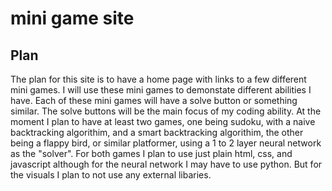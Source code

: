 # mini game site

## Plan

The plan for this site is to have a home page with links to a few different mini games. I will use these mini games to demonstate different abilities I have. Each of these mini games will have a solve button or something similar. The solve buttons will be the main focus of my coding ability.
At the moment I plan to have at least two games, one being sudoku, with a naive backtracking algorithim, and a smart backtracking algorithim, the other being a flappy bird, or similar platformer, using a 1 to 2 layer neural network as the "solver".
For both games I plan to use just plain html, css, and javascript although for the neural network I may have to use python. But for the visuals I plan to not use any external libaries.
